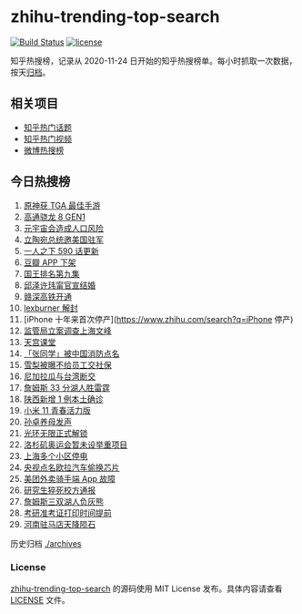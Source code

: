 # zhihu-trending-top-search

[![Build Status](https://github.com/justjavac/zhihu-trending-top-search/workflows/ci/badge.svg?branch=main)](https://github.com/justjavac/zhihu-trending-top-search/actions)
[![license](https://img.shields.io/github/license/justjavac/zhihu-trending-top-search)](https://github.com/justjavac/zhihu-trending-top-search/blob/main/LICENSE)

知乎热搜榜，记录从 2020-11-24 日开始的知乎热搜榜单。每小时抓取一次数据，按天[归档](./archives)。

## 相关项目

- [知乎热门话题](https://github.com/justjavac/zhihu-trending-hot-questions)
- [知乎热门视频](https://github.com/justjavac/zhihu-trending-hot-video)
- [微博热搜榜](https://github.com/justjavac/weibo-trending-hot-search)

## 今日热搜榜

<!-- BEGIN -->
<!-- 最后更新时间 Sat Dec 11 2021 14:07:58 GMT+0800 (China Standard Time) -->

1. [原神获 TGA 最佳手游](https://www.zhihu.com/search?q=原神)
1. [高通骁龙 8 GEN1](https://www.zhihu.com/search?q=骁龙8GEN1)
1. [元宇宙会造成人口风险](https://www.zhihu.com/search?q=元宇宙)
1. [立陶宛总统邀美国驻军](https://www.zhihu.com/search?q=立陶宛)
1. [一人之下 590 话更新](https://www.zhihu.com/search?q=一人之下)
1. [豆瓣 APP 下架](https://www.zhihu.com/search?q=豆瓣)
1. [国王排名第九集](https://www.zhihu.com/search?q=国王排名)
1. [邱泽许玮甯官宣结婚](https://www.zhihu.com/search?q=邱泽)
1. [赣深高铁开通](https://www.zhihu.com/search?q=赣深高铁)
1. [lexburner 解封](https://www.zhihu.com/search?q=lex)
1. [iPhone 十年来首次停产](https://www.zhihu.com/search?q=iPhone 停产)
1. [监管局立案调查上海文峰](https://www.zhihu.com/search?q=上海文峰)
1. [天宫课堂](https://www.zhihu.com/search?q=天宫课堂)
1. [「张同学」被中国消防点名](https://www.zhihu.com/search?q=张同学)
1. [雪梨被曝不给员工交社保](https://www.zhihu.com/search?q=雪梨)
1. [尼加拉瓜与台湾断交](https://www.zhihu.com/search?q=尼加拉瓜)
1. [詹姆斯 33 分湖人胜雷霆](https://www.zhihu.com/search?q=湖人)
1. [陕西新增 1 例本土确诊](https://www.zhihu.com/search?q=陕西疫情)
1. [小米 11 青春活力版](https://www.zhihu.com/search?q=小米11)
1. [孙卓养母发声](https://www.zhihu.com/search?q=孙卓)
1. [光环无限正式解锁](https://www.zhihu.com/search?q=光环无限)
1. [洛杉矶奥运会暂未设举重项目](https://www.zhihu.com/search?q=举重)
1. [上海多个小区停电](https://www.zhihu.com/search?q=上海停电)
1. [央视点名欧拉汽车偷换芯片](https://www.zhihu.com/search?q=欧拉好猫)
1. [美团外卖骑手端 App 故障](https://www.zhihu.com/search?q=美团外卖)
1. [研究生猝死校方通报](https://www.zhihu.com/search?q=研究生猝死)
1. [詹姆斯三双湖人负灰熊](https://www.zhihu.com/search?q=湖人)
1. [考研准考证打印时间提前](https://www.zhihu.com/search?q=考研准考证)
1. [河南驻马店天降陨石](https://www.zhihu.com/search?q=河南陨石)

<!-- END -->

历史归档 [./archives](./archives)

### License

[zhihu-trending-top-search](https://github.com/justjavac/zhihu-trending-top-search)
的源码使用 MIT License 发布。具体内容请查看 [LICENSE](./LICENSE) 文件。
